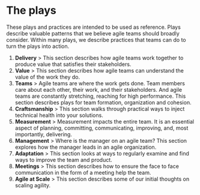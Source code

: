 
# The plays

These plays and practices are intended to be used as reference.  Plays describe valuable patterns that we believe agile teams should broadly consider. Within many plays, we describe practices that teams can do to turn the plays into action.

1. **Delivery** > This section describes how agile teams work together to produce value that satisfies their stakeholders.  
1. **Value** > This section describes how agile teams can understand the value of the work they do.
1. **Teams** > Agile teams are where the work gets done. Team members care about each other, their work, and their stakeholders. And agile teams are constantly stretching, reaching for high performance. This section describes plays for team formation, organization and cohesion.
1. **Craftsmanship** > This section walks through practical ways to inject technical health into your solutions.
1. **Measurement** > Measurement impacts the entire team. It is an essential aspect of planning, committing, communicating, improving, and, most importantly, delivering.
1. **Management** > Where is the manager on an agile team? This section explores how the manager leads in an agile organization.
1. **Adaptation** > This section looks at ways to regularly examine and find ways to improve the team and product.
1. **Meetings** > This section describes how to ensure the face to face communication in the form of a meeting help the team.
1. **Agile at Scale** > This section describes some of our initial thoughts on scaling agility.
